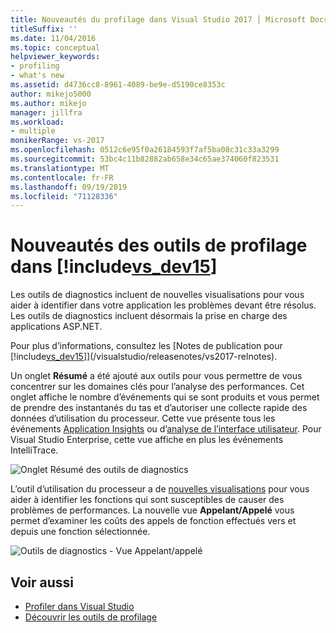 ```yaml
---
title: Nouveautés du profilage dans Visual Studio 2017 │ Microsoft Docs
titleSuffix: ''
ms.date: 11/04/2016
ms.topic: conceptual
helpviewer_keywords:
- profiling
- what's new
ms.assetid: d4736cc8-8961-4089-be9e-d5190ce8353c
author: mikejo5000
ms.author: mikejo
manager: jillfra
ms.workload:
- multiple
monikerRange: vs-2017
ms.openlocfilehash: 0512c6e95f0a26184593f7af5ba08c31c33a3299
ms.sourcegitcommit: 53bc4c11b82882ab658e34c65ae374060f823531
ms.translationtype: MT
ms.contentlocale: fr-FR
ms.lasthandoff: 09/19/2019
ms.locfileid: "71128336"
---
```

# <a name="whats-new-in-profiling-tools-in-includevs_dev15miscincludesvs_dev15_mdmd"></a>Nouveautés des outils de profilage dans [!include[vs_dev15](../misc/includes/vs_dev15_md.md)]

Les outils de diagnostics incluent de nouvelles visualisations pour vous aider à identifier dans votre application les problèmes devant être résolus. Les outils de diagnostics incluent désormais la prise en charge des applications ASP.NET.

Pour plus d’informations, consultez les [Notes de publication pour [!include[vs_dev15](../misc/includes/vs_dev15_md.md)]](/visualstudio/releasenotes/vs2017-relnotes).

Un onglet **Résumé** a été ajouté aux outils pour vous permettre de vous concentrer sur les domaines clés pour l’analyse des performances. Cet onglet affiche le nombre d’événements qui se sont produits et vous permet de prendre des instantanés du tas et d’autoriser une collecte rapide des données d’utilisation du processeur. Cette vue présente tous les événements [Application Insights](/azure/azure-monitor/app/visual-studio) ou d’[analyse de l’interface utilisateur](/visualstudio/releasenotes/vs2017-relnotes). Pour Visual Studio Enterprise, cette vue affiche en plus les événements IntelliTrace.

![Onglet Résumé des outils de diagnostics](../profiling/media/diag-tools-summary-tab-2.png "DiagToolsSummaryTab")

L’outil d’utilisation du processeur a de [nouvelles visualisations](../profiling/Beginners-Guide-to-Performance-Profiling.md) pour vous aider à identifier les fonctions qui sont susceptibles de causer des problèmes de performances. La nouvelle vue **Appelant/Appelé** vous permet d’examiner les coûts des appels de fonction effectués vers et depuis une fonction sélectionnée.

![Outils de diagnostics - Vue Appelant/appelé](../profiling/media/diag-tools-caller-callee-2.png "DiagToolsCallerCallee")

## <a name="see-also"></a>Voir aussi

- [Profiler dans Visual Studio](../profiling/index.yml)
- [Découvrir les outils de profilage](../profiling/profiling-feature-tour.md)